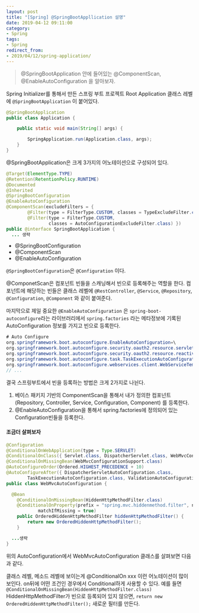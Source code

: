 ```yaml
---
layout: post
title: "[Spring] @SpringBootAppllication 설명"
date: 2019-04-12 09:11:00
category: 
- Spring
tags: 
- Spring
redirect_from: 
- 2019/04/12/spring-application/
---
```


> @SpringBootApplication 안에 들어있는 @ComponentScan, @EnableAutoConfiguration 을 알아보자.

Spring Initializer를 통해서 만든 스프링 부트 프로젝트 Root Application 클래스 레벨에 `@SpringBootApplication` 이 붙어있다.

```java
@SpringBootApplication
public class Application {

    public static void main(String[] args) {

        SpringApplication.run(Application.class, args);
    }
}

```

@SpringBootApplication은 크게 3가지의 어노테이션으로 구성되어 있다.

```java
@Target(ElementType.TYPE)
@Retention(RetentionPolicy.RUNTIME)
@Documented
@Inherited
@SpringBootConfiguration
@EnableAutoConfiguration
@ComponentScan(excludeFilters = {
        @Filter(type = FilterType.CUSTOM, classes = TypeExcludeFilter.class),
        @Filter(type = FilterType.CUSTOM,
                classes = AutoConfigurationExcludeFilter.class) })
public @interface SpringBootApplication {
  ... 생략
```

- @SpringBootConfiguration
- @ComponentScan
- @EnableAutoConfiguration

`@SpringBootConfiguration`은 `@Configuration` 이다.

@ComponetScan은 컴포넌트 빈들을 스캐닝해서 빈으로 등록해주는 역할을 한다. 컴포넌트에 해당하는 빈들은 클래스 레벨에 `@RestController`, `@Service`, `@Repository`, `@Configuration`, `@Component` 와 같이 붙여준다.

마지막으로 제일 중요한 `@EnableAutoConfiguration` 은 `spring-boot-autoconfigure`라는 라이브러리에서 `spring.factories` 라는 메타정보에 기록된 AutoConfiguration 정보를 가지고 빈으로 등록한다.

```java
# Auto Configure
org.springframework.boot.autoconfigure.EnableAutoConfiguration=\
org.springframework.boot.autoconfigure.security.oauth2.resource.servlet.OAuth2ResourceServerAutoConfiguration,\
org.springframework.boot.autoconfigure.security.oauth2.resource.reactive.ReactiveOAuth2ResourceServerAutoConfiguration,\
org.springframework.boot.autoconfigure.task.TaskExecutionAutoConfiguration,\
org.springframework.boot.autoconfigure.webservices.client.WebServiceTemplateAutoConfiguration
// ...
```

결국 스프링부트에서 빈을 등록하는 방법은 크게 2가지로 나뉜다.

1. 베이스 패키지 기반의 ComponentScan을 통해서 내가 정의한 컴포넌트(Repository, Controller, Service, Configuration, Component) 를 등록한다.
2. @EnableAutoConfiguration을 통해서 spring.factories에 정의되어 있는 Configuration빈들을 등록한다.

#### 조금더 살펴보자

```java
@Configuration
@ConditionalOnWebApplication(type = Type.SERVLET)
@ConditionalOnClass({ Servlet.class, DispatcherServlet.class, WebMvcConfigurer.class })
@ConditionalOnMissingBean(WebMvcConfigurationSupport.class)
@AutoConfigureOrder(Ordered.HIGHEST_PRECEDENCE + 10)
@AutoConfigureAfter({ DispatcherServletAutoConfiguration.class,
        TaskExecutionAutoConfiguration.class, ValidationAutoConfiguration.class })
public class WebMvcAutoConfiguration {

  @Bean
    @ConditionalOnMissingBean(HiddenHttpMethodFilter.class)
    @ConditionalOnProperty(prefix = "spring.mvc.hiddenmethod.filter", name = "enabled",
            matchIfMissing = true)
    public OrderedHiddenHttpMethodFilter hiddenHttpMethodFilter() {
        return new OrderedHiddenHttpMethodFilter();
    }

  ...생략
}
```

위의 AutoConfiguration에서 WebMvcAutoConfiguration 클래스를 살펴보면 다음과 같다.

클래스 레벨, 메소드 레벨에 보이는게 @ConditionalOn xxx 이런 어노테이션이 많이 보인다. on뒤에 어떤 조건인 경우에서 Conditional하게 사용할 수 있다. 예를 들면 `@ConditionalOnMissingBean(HiddenHttpMethodFilter.class)` HiddenHttpMethodFilter가 빈으로 등록되어 있지 않으면, `return new OrderedHiddenHttpMethodFilter();` 새로운 필터를 만든다.